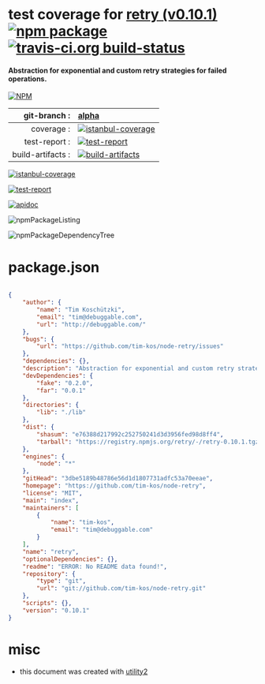 # test coverage for  [retry (v0.10.1)](https://github.com/tim-kos/node-retry)  [![npm package](https://img.shields.io/npm/v/npmtest-retry.svg?style=flat-square)](https://www.npmjs.org/package/npmtest-retry) [![travis-ci.org build-status](https://api.travis-ci.org/npmtest/node-npmtest-retry.svg)](https://travis-ci.org/npmtest/node-npmtest-retry)
#### Abstraction for exponential and custom retry strategies for failed operations.

[![NPM](https://nodei.co/npm/retry.png?downloads=true)](https://www.npmjs.com/package/retry)

| git-branch : | [alpha](https://github.com/npmtest/node-npmtest-retry/tree/alpha)|
|--:|:--|
| coverage : | [![istanbul-coverage](https://npmtest.github.io/node-npmtest-retry/build/coverage.badge.svg)](https://npmtest.github.io/node-npmtest-retry/build/coverage.html/index.html)|
| test-report : | [![test-report](https://npmtest.github.io/node-npmtest-retry/build/test-report.badge.svg)](https://npmtest.github.io/node-npmtest-retry/build/test-report.html)|
| build-artifacts : | [![build-artifacts](https://npmtest.github.io/node-npmtest-retry/glyphicons_144_folder_open.png)](https://github.com/npmtest/node-npmtest-retry/tree/gh-pages/build)|

[![istanbul-coverage](https://npmtest.github.io/node-npmtest-retry/build/screenCapture.buildCustomOrg.browser.coverage.html.png)](https://npmtest.github.io/node-npmtest-retry/build/coverage.html/index.html)

[![test-report](https://npmtest.github.io/node-npmtest-retry/build/screenCapture.buildCustomOrg.browser.%252Fhome%252Ftravis%252Fbuild%252Fnpmtest%252Fnode-npmtest-retry%252Ftmp%252Fbuild%252Ftest-report.html.png)](https://npmtest.github.io/node-npmtest-retry/build/test-report.html)

[![apidoc](https://npmdoc.github.io/node-npmdoc-retry/build/screenCapture.buildApidoc.browser.%252Fhome%252Ftravis%252Fbuild%252Fnpmdoc%252Fnode-npmdoc-retry%252Ftmp%252Fbuild%252Fapidoc.html.png)](https://npmdoc.github.io/node-npmdoc-retry/build/apidoc.html)

![npmPackageListing](https://npmtest.github.io/node-npmtest-retry/build/screenCapture.npmPackageListing.svg)

![npmPackageDependencyTree](https://npmtest.github.io/node-npmtest-retry/build/screenCapture.npmPackageDependencyTree.svg)



# package.json

```json

{
    "author": {
        "name": "Tim Koschützki",
        "email": "tim@debuggable.com",
        "url": "http://debuggable.com/"
    },
    "bugs": {
        "url": "https://github.com/tim-kos/node-retry/issues"
    },
    "dependencies": {},
    "description": "Abstraction for exponential and custom retry strategies for failed operations.",
    "devDependencies": {
        "fake": "0.2.0",
        "far": "0.0.1"
    },
    "directories": {
        "lib": "./lib"
    },
    "dist": {
        "shasum": "e76388d217992c252750241d3d3956fed98d8ff4",
        "tarball": "https://registry.npmjs.org/retry/-/retry-0.10.1.tgz"
    },
    "engines": {
        "node": "*"
    },
    "gitHead": "3dbe5189b48786e56d1d1807731adfc53a70eeae",
    "homepage": "https://github.com/tim-kos/node-retry",
    "license": "MIT",
    "main": "index",
    "maintainers": [
        {
            "name": "tim-kos",
            "email": "tim@debuggable.com"
        }
    ],
    "name": "retry",
    "optionalDependencies": {},
    "readme": "ERROR: No README data found!",
    "repository": {
        "type": "git",
        "url": "git://github.com/tim-kos/node-retry.git"
    },
    "scripts": {},
    "version": "0.10.1"
}
```



# misc
- this document was created with [utility2](https://github.com/kaizhu256/node-utility2)
